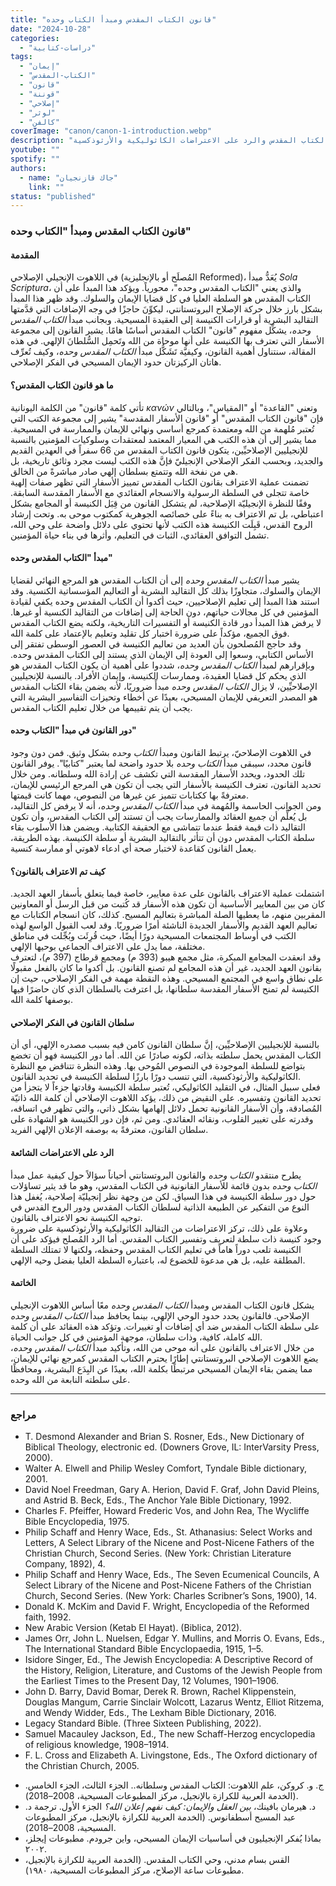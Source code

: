 ```yaml
---
title: "قانون الكتاب المقدس ومبدأ الكتاب وحده"
date: "2024-10-28"
categories:
  - "دراسات-كتابية"
tags:
  - "إيمان"
  - "الكتاب-المقدس"
  - "قانون"
  - "قوننة"
  - "إصلاحي"
  - "لوثر"
  - "كالفن"
coverImage: "canon/canon-1-introduction.webp"
description: "استكشاف شامل لمفهوم قانون الكتاب المقدس وأهمية مبدأ 'الكتاب المقدس وحده' في الإيمان المسيحي المُصلح، مع تناول الدور الحاسم للروح القدس في تأكيد سلطة الكتاب المقدس والرد على الاعتراضات الكاثوليكية والأرثوذكسية."
youtube: ""
spotify: ""
authors:
  - name: "جاك قازنجيان"
    link: ""
status: "published"
---
```

### **قانون الكتاب المقدس ومبدأ "الكتاب وحده"**

#### **المقدمة**

في اللاهوت الإنجيلي الإصلاحي (المُصلَح أو بالإنجليزية Reformed)، يُعَدُّ مبدأ *Sola Scriptura*، والذي يعني "الكتاب المقدس وحده"، محورياً. ويؤكد هذا المبدأ على أن الكتاب المقدس هو السلطة العليا في كل قضايا الإيمان والسلوك. وقد ظهر هذا المبدأ بشكل بارز خلال حركة الإصلاح البروتستانتي، ليكوِّنَ حاجزًا في وجه الإضافات التي قدَّمتها التقاليد البشرية أو قرارات الكنيسة إلى العقيدة المسيحية. وبجانب مبدأ *الكتاب المقدس وحده*، يشكِّل مفهوم "قانون" الكتاب المقدس أساسًا هامًا. يشير القانون إلى مجموعة الأسفار التي تعترف بها الكنيسة على أنها موحاة من الله وتَحمِل السُّلطانَ الإلهي. في هذه المقالة، سنتناول أهمية القانون، وكيفيَّة تَشَكُّل مبدأ *الكتاب المقدس وحده*، وكيف تُعرِّف هاتان الركيزتان حدود الإيمان المسيحي في الفكر الإصلاحي.

#### **ما هو قانون الكتاب المقدس؟**

تأتي كلمة "قانون" من الكلمة اليونانية *κανών* وتعني "القاعدة" أو "المقياس"، وبالتالي فإن "قانون الكتاب المقدس" أو "قانون الأسفار المقدسة" يشير إلى مجموعة الكتب التي تُعتبر مُلهمة من الله ومعتمدة كمرجع أساسي ونهائي للإيمان والممارسة في المسيحية. مما يشير إلى أن هذه الكتب هي المعيار المعتمد لمعتقدات وسلوكيات المؤمنين بالنسبة للإنجيليين الإصلاحيِّين، يتكون قانون الكتاب المقدس من 66 سفراً في العهدين القديم والجديد، وبحسب الفكر الإصلاحي الإنجيليّ فإنَّ هذه الكتب ليست مجرد وثائق تاريخية، بل هي من نفخة الله وتتمتع بسلطان إلهي صادر مباشرةً من الخالق.  
تضمنت عملية الاعتراف بقانون الكتاب المقدس تمييز الأسفار التي تظهر صفات إلهية خاصة تتجلى في السلطة الرسولية والانسجام العقائدي مع الأسفار المقدسة السابقة. وفقًا للنظرة الإنجيليّة الإصلاحية، لم يتشكل القانون من قِبَل الكنيسة أو المجامع بشكل اعتباطي، بل تم الاعتراف به بناءً على خصائصه الجوهرية كمكتوب موحى به. وتحت إرشاد الروح القدس، قَبِلَت الكنيسة هذه الكتب لأنها تحتوي على دلائل واضحة على وحي الله، تشمل التوافق العقائدي، الثبات في التعليم، وأثرها في بناء حياة المؤمنين.

#### **مبدأ "الكتاب المقدس وحده"**

يشير مبدأ *الكتاب المقدس وحده* إلى أن الكتاب المقدس هو المرجع النهائي لقضايا الإيمان والسلوك، متجاوزًا بذلك كل التقاليد البشرية أو التعاليم المؤسساتية الكنسية. وقد استند هذا المبدأ إلى تعليم الإصلاحيين، حيث أكدوا أن الكتاب المقدس وحده يكفي لقيادة المؤمنين في كل مجالات حياتهم، دون الحاجة إلى إضافات من التقاليد الكنسية أو غيرها. لا يرفض هذا المبدأ دور قادة الكنيسة أو التفسيرات التاريخية، ولكنه يضع الكتاب المقدس فوق الجميع، مؤكداً على ضرورة اختبار كل تقليد وتعليم بالإعتماد على كلمة الله.  
وقد حاجج المُصلحون بأن العديد من تعاليم الكنيسة في العصور الوسطى تفتقر إلى الأساس الكتابي، وسعوا إلى العودة إلى الإيمان الذي يستند إلى الكتاب المقدس وحده. وبإقرارهم لمبدأ *الكتاب المقدس وحده*، شددوا على أهمية أن يكون الكتاب المقدس هو الذي يحكم كل قضايا العقيدة، وممارسات الكنيسة، وإيمان الأفراد. بالنسبة للإنجيليين الإصلاحيِّين، لا يزال *الكتاب المقدس وحده* مبدأً ضروريًا، لأنه يضمن بقاء الكتاب المقدس هو المصدر التعريفي للإيمان المسيحي، بعيدًا عن أخطاء وتحيزات التفاسير البشرية التي يجب أن يتم تقييمها من خلال تعليم الكتاب المقدس.

#### **دور القانون في مبدأ "الكتاب وحده"**

في اللاهوت الإصلاحيّ، يرتبط القانون ومبدأ *الكتاب وحده* بشكل وثيق. فمن دون وجود قانون محدد، سيبقى مبدأ *الكتاب وحده* بلا حدود واضحة لما يعتبر "كتابيًا". يوفر القانون تلك الحدود، ويحدد الأسفار المقدسة التي تكشف عن إرادة الله وسلطانه. ومن خلال تحديد القانون، تعترف الكنيسة بالأسفار التي يجب أن تكون هي المرجع الرئيسي للإيمان، معترفةً بها ككتابات تتميز عن غيرها من النصوص، مهما كانت قيمتها.  
ومن الجوانب الحاسمة والمُهمة في مبدأ *الكتاب المقدس وحده*، أنه لا يرفض كل التقاليد، بل يُعلِّم أن جميع العقائد والممارسات يجب أن تستند إلى الكتاب المقدس، وأن تكون التقاليد ذات قيمة فقط عندما تتماشى مع الحقيقة الكتابية. ويضمن هذا الأسلوب بقاء سلطة الكتاب المقدس دون أن تتأثر بالتقاليد البشرية أو سلطة الكنيسة. بهذه الطريقة، يعمل القانون كقاعدة لاختبار صحة أي ادعاء لاهوتي أو ممارسة كنسية.

#### **كيف تم الاعتراف بالقانون؟**

اشتملت عملية الاعتراف بالقانون على عدة معايير، خاصة فيما يتعلق بأسفار العهد الجديد. كان من بين المعايير الأساسية أن تكون هذه الأسفار قد كُتبت من قبل الرسل أو المعاونين المقربين منهم، ما يعطيها الصلة المباشرة بتعاليم المسيح. كذلك، كان انسجام الكتابات مع تعاليم العهد القديم والأسفار الجديدة الناشئة أمرًا ضروريًا. وقد لعب القبول الواسع لهذه الكتب في أوساط المجتمعات المسيحية دورًا أيضًا، حيث قُرِئَت وبُجِّلت في مناطق مختلفة، مما يدل على الاعتراف الجماعي بوحيها الإلهي.  
وقد انعقدت المجامع المبكرة، مثل مجمع هيبو (393 م) ومجمع قرطاج (397 م)، لتعترف بقانون العهد الجديد، غير أن هذه المجامع لم تصنع القانون. بل أكدوا ما كان بالفعل مقبولًا على نطاق واسع في المجتمع المسيحي. وهذه النقطة مهمة في الفكر الإصلاحي، حيث إن الكنيسة لم تمنح الأسفار المقدسة سلطانها، بل اعترفت بالسلطان الذي كان حاضرًا فيها بوصفها كلمة الله.

#### **سلطان القانون في الفكر الإصلاحي**

بالنسبة للإنجيليين الإصلاحيِّين، إنَّ سلطان القانون كامن فيه بسبب مصدره الإلهي، أي أن الكتاب المقدس يحمل سلطته بذاته، لكونه صادرًا عن الله. أما دور الكنيسة فهو أن تخضع بتواضع للسلطة الموجودة في النصوص المُوحى بها. وهذه النظرة تتناقض مع النظرة الكاثوليكية والأرثوذكسية، التي تنسب دورًا بارزًا لسلطة الكنيسة في تحديد القانون.  
فعلى سبيل المثال، في التقليد الكاثوليكي، تُعتبر سلطة الكنيسة وقادتها جزءاً لا يتجزأ من تحديد القانون وتفسيره. على النقيض من ذلك، يؤكد اللاهوت الإصلاحي أن كلمة الله ذاتيّة المُصادقة، وأن الأسفار القانونية تحمل دلائل إلهامها بشكل ذاتي، والتي تظهر في اتساقه، وقدرته على تغيير القلوب، ونقائه العقائدي. ومن ثم، فإن دور الكنيسة هو الشهادة على سلطان القانون، معترفةً به بوصفه الإعلان الإلهي الفريد.

#### **الرد على الاعتراضات الشائعة**

يطرح منتقدو *الكتاب وحده* والقانون البروتستانتي أحياناً سؤالاً حول كيفية عمل مبدأ *الكتاب وحده* بدون قائمة للأسفار القانونية في الكتاب المقدس، وهو ما قد يثير تساؤلات حول دور سلطة الكنيسة في هذا السياق. لكن من وجهة نظر إنجيليّة إصلاحية، يُغفل هذا النوع من التفكير عن الطبيعة الذاتية لسلطان الكتاب المقدس ودور الروح القدس في توجيه الكنيسة نحو الاعتراف بالقانون.  
وعلاوة على ذلك، تركز الاعتراضات من التقاليد الكاثوليكية والأرثوذكسية على ضرورة وجود كنيسة ذات سلطة لتعريف وتفسير الكتاب المقدس. أما الرد المُصلح فيؤكد على أن الكنيسة تلعب دوراً هاماً في تعليم الكتاب المقدس وحفظه، ولكنها لا تمتلك السلطة المطلقة عليه، بل هي مدعوة للخضوع له، باعتباره السلطة العليا بفضل وحيه الإلهي.

#### **الخاتمة**

يشكل قانون الكتاب المقدس ومبدأ *الكتاب المقدس وحده* معًا أساس اللاهوت الإنجيلي الإصلاحي. فالقانون يحدد حدود الوحي الإلهي، بينما يحافظ مبدأ *الكتاب المقدس وحده* على سلطة الكتاب المقدس ضد أي إضافات أو تغييرات. وتؤكد هذه العقائد على أن كلمة الله كاملة، كافية، وذات سلطان، موجهة المؤمنين في كل جوانب الحياة.  
من خلال الاعتراف بالقانون على أنه موحى من الله، وتأكيد مبدأ *الكتاب المقدس وحده*، يضع اللاهوت الإصلاحي البروتستانتي إطارًا يحترم الكتاب المقدس كمرجع نهائي للإيمان، مما يضمن بقاء الإيمان المسيحي مرتبطًا بكلمة الله، بعيدًا عن البِدَع البشرية، ومحافظًا على سلطته النابعة من الله وحده.

---
### مراجع

<div dir='ltr'>

- T. Desmond Alexander and Brian S. Rosner, Eds., New Dictionary of Biblical Theology, electronic ed. (Downers Grove, IL: InterVarsity Press, 2000).
- Walter A. Elwell and Philip Wesley Comfort, Tyndale Bible dictionary, 2001.
- David Noel Freedman, Gary A. Herion, David F. Graf, John David Pleins, and Astrid B. Beck, Eds., The Anchor Yale Bible Dictionary, 1992.
- Charles F. Pfeiffer, Howard Frederic Vos, and John Rea, The Wycliffe Bible Encyclopedia, 1975.
- Philip Schaff and Henry Wace, Eds., St. Athanasius: Select Works and Letters, A Select Library of the Nicene and Post-Nicene Fathers of the Christian Church, Second Series. (New York: Christian Literature Company, 1892), 4.
- Philip Schaff and Henry Wace, Eds., The Seven Ecumenical Councils, A Select Library of the Nicene and Post-Nicene Fathers of the Christian Church, Second Series. (New York: Charles Scribner’s Sons, 1900), 14.
- Donald K. McKim and David F. Wright, Encyclopedia of the Reformed faith, 1992.
- New Arabic Version (Ketab El Hayat). (Biblica, 2012).
- James Orr, John L. Nuelsen, Edgar Y. Mullins, and Morris O. Evans, Eds., The International Standard Bible Encyclopaedia, 1915, 1–5.
- Isidore Singer, Ed., The Jewish Encyclopedia: A Descriptive Record of the History, Religion, Literature, and Customs of the Jewish People from the Earliest Times to the Present Day, 12 Volumes, 1901–1906.
- John D. Barry, David Bomar, Derek R. Brown, Rachel Klippenstein, Douglas Mangum, Carrie Sinclair Wolcott, Lazarus Wentz, Elliot Ritzema, and Wendy Widder, Eds., The Lexham Bible Dictionary, 2016.
- Legacy Standard Bible. (Three Sixteen Publishing, 2022).
- Samuel Macauley Jackson, Ed., The new Schaff-Herzog encyclopedia of religious knowledge, 1908–1914.
- F. L. Cross and Elizabeth A. Livingstone, Eds., The Oxford dictionary of the Christian Church, 2005.

</div>

- ج. و. كروكن، علم اللاهوت: الكتاب المقدس وسلطانه.. الجزء الثالث، الجزء الخامس. (الخدمة العربية للكرازة بالإنجيل، مركز المطبوعات المسيحية، 2008–2018).
- د. هيرمان بافينك، *بين العقل والإيمان: كيف نفهم إعلان الله؟* الجزء الأول. ترجمة د. عبد المسيح أسطفانوس. (الخدمة العربية للكرازة بالإنجيل، مركز المطبوعات المسيحية، 2008–2018).
- بماذا يُفكر الإنجيليون في أساسيات الإيمان المسيحي، واين جرودم. مطبوعات إيجلز، ٢٠٠٢.
- القس بسام مدني، وحي الكتاب المقدس. (الخدمة العربية للكرازة بالإنجيل، مطبوعات ساعة الإصلاح، مركز المطبوعات المسيحية، ١٩٨٠).
